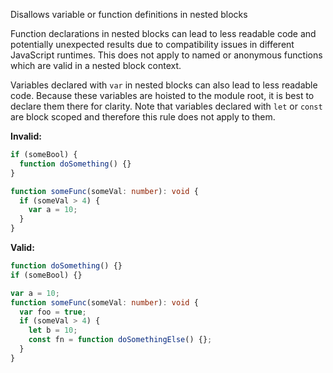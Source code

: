 Disallows variable or function definitions in nested blocks

Function declarations in nested blocks can lead to less readable code and
potentially unexpected results due to compatibility issues in different
JavaScript runtimes. This does not apply to named or anonymous functions which
are valid in a nested block context.

Variables declared with `var` in nested blocks can also lead to less readable
code. Because these variables are hoisted to the module root, it is best to
declare them there for clarity. Note that variables declared with `let` or
`const` are block scoped and therefore this rule does not apply to them.

**Invalid:**

```typescript
if (someBool) {
  function doSomething() {}
}

function someFunc(someVal: number): void {
  if (someVal > 4) {
    var a = 10;
  }
}
```

**Valid:**

```typescript
function doSomething() {}
if (someBool) {}

var a = 10;
function someFunc(someVal: number): void {
  var foo = true;
  if (someVal > 4) {
    let b = 10;
    const fn = function doSomethingElse() {};
  }
}
```
